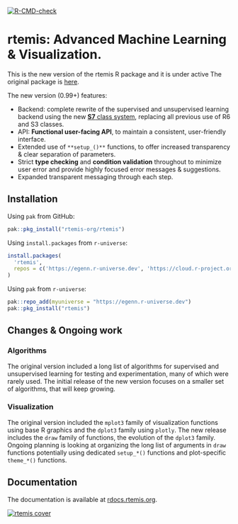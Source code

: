 [![R-CMD-check](https://github.com/rtemis-org/rtemis/actions/workflows/R-CMD-check.yaml/badge.svg)](https://github.com/rtemis-org/rtemis/actions/workflows/R-CMD-check.yaml)

# rtemis: Advanced Machine Learning &amp; Visualization.

This is the new version of the rtemis R package and it is under active 
The original package is [here](https://github.com/egenn/rtemis).

The new version (0.99+) features:

- Backend: complete rewrite of the supervised and unsupervised learning backend using the new [**S7** class system](https://github.com/RConsortium/S7), replacing all previous use of R6 and S3 classes.
- API: **Functional user-facing API**, to maintain a consistent, user-friendly interface.
- Extended use of `**setup_()**` functions, to offer increased transparency & clear separation of parameters.
- Strict **type checking** and **condition validation** throughout to minimize user error and provide highly focused error messages & suggestions.
- Expanded transparent messaging through each step.

## Installation

Using `pak` from GitHub:

```r
pak::pkg_install("rtemis-org/rtemis")
```

Using `install.packages` from `r-universe`:

```r
install.packages(
  'rtemis',
  repos = c('https://egenn.r-universe.dev', 'https://cloud.r-project.org')
)
```

Using `pak` from `r-universe`:

```r
pak::repo_add(myuniverse = "https://egenn.r-universe.dev")
pak::pkg_install("rtemis")
```

## Changes & Ongoing work

### Algorithms

The original version included a long list of algorithms for supervised and unsupervised learning for testing and experimentation, many of which were rarely used.
The initial release of the new version focuses on a smaller set of algorithms, that will keep growing.

### Visualization

The original version included the `mplot3` family of visualization functions using base R graphics and the `dplot3` family using `plotly`.
The new release includes the `draw` family of functions, the evolution of the `dplot3` family.
Ongoing planning is looking at organizing the long list of arguments in `draw` functions potentially using dedicated `setup_*()` functions and plot-specific `theme_*()` functions.

## Documentation

The documentation is available at [rdocs.rtemis.org](https://rdocs.rtemis.org).

[![rtemis cover](https://rdocs.rtemis.org/assets/rtemis-mlv-cover.webp)](https://rdocs.rtemis.org)

